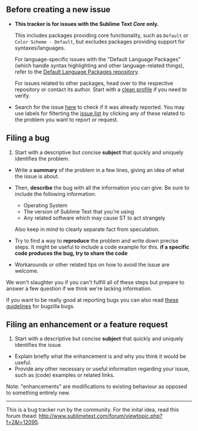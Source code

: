 ## Before creating a new issue

*   **This tracker is for issues with the Sublime Text *Core* only.**

    This includes packages providing core functionality, such as `Default` or `Color Scheme - Default`, but excludes packages providing support for syntaxes/languages.

    For language-specific issues with the "Default Language Packages" (which handle syntax highlighting and other language-related things), refer to the [Default Language Packages repository](https://github.com/sublimehq/Packages).

    For issues related to other packages, head over to the respective repository or contact its author. Start with a [clean profile](http://www.sublimetext.com/docs/3/revert.html) if you need to verify.

*   Search for the issue [here](https://github.com/SublimeTextIssues/Core/search?q=&type=Issues) to check if it was already reported. You may use labels for filterting the [issue list](https://github.com/SublimeTextIssues/Core/issues) by clicking any of these related to the problem you want to report or request.


## Filing a bug

1.  Start with a descriptive but concise **subject** that quickly and uniquely identifies the problem.  
*   Write a **summary** of the problem in a few lines, giving an idea of what the issue is about.
*   Then, **describe** the bug with all the information you can give.
    Be sure to include the following information:
    * Operating System
    * The version of Sublime Text that you're using
    * Any related software which may cause ST to act strangely

    Also keep in mind to clearly separate fact from speculation.
*   Try to find a way to **reproduce** the problem and write down precise steps. It might be useful to include a code example for this. **if a specific code produces the bug, try to share the code**
*   Workarounds or other related tips on how to avoid the issue are welcome.

We won't slaughter you if you can't fulfill all of these steps but prepare to answer a few question if we think we're lacking information.

If you want to be really good at reporting bugs you can also read [these guidelines](https://landfill.bugzilla.org/bugzilla-tip/page.cgi?id=bug-writing.html) for bugzilla bugs.


## Filing an enhancement or a feature request

1.  Start with a descriptive but concise **subject** that quickly and uniquely identifies the issue.
*   Explain briefly what the enhancement is and why you think it would be useful.
*   Provide any other necessary or useful information regarding your issue, such as (code) examples or related links.

Note: "enhancements" are modifications to existing behaviour as opposed to something entirely new.

---

This is a bug tracker run by the community. For the inital idea, read this forum thead: http://www.sublimetext.com/forum/viewtopic.php?f=2&t=12095.
